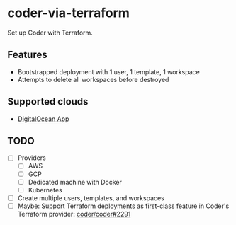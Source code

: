 # coder-via-terraform

Set up Coder with Terraform.

## Features

- Bootstrapped deployment with 1 user, 1 template, 1 workspace
- Attempts to delete all workspaces before destroyed

## Supported clouds

- [DigitalOcean App](./digitalocean/)

## TODO

- [ ] Providers
  - [ ] AWS
  - [ ] GCP
  - [ ] Dedicated machine with Docker
  - [ ] Kubernetes
- [ ] Create multiple users, templates, and workspaces
- [ ] Maybe: Support Terraform deployments as first-class feature in Coder's Terraform provider: [coder/coder#2291](https://github.com/coder/coder/issues/2291)
